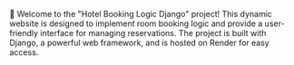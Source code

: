 🏨 Welcome to the "Hotel Booking Logic Django" project! This dynamic website is designed to implement room booking logic and provide a user-friendly interface for managing reservations. The project is built with Django, a powerful web framework, and is hosted on Render for easy access.
